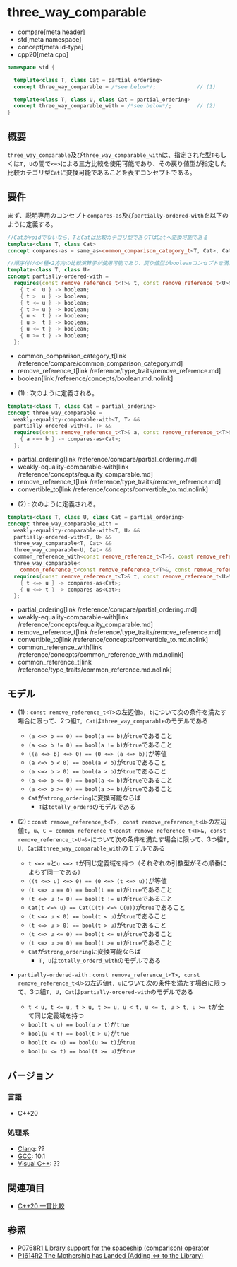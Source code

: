 # three_way_comparable
* compare[meta header]
* std[meta namespace]
* concept[meta id-type]
* cpp20[meta cpp]

```cpp
namespace std {

  template<class T, class Cat = partial_ordering>
  concept three_way_comparable = /*see below*/;             // (1)

  template<class T, class U, class Cat = partial_ordering>
  concept three_way_comparable_with = /*see below*/;        // (2)
}
```

## 概要
`three_way_comparable`及び`three_way_comparable_with`は、指定された型`T`もしくは`T, U`の間で`<=>`による三方比較を使用可能であり、その戻り値型が指定した比較カテゴリ型`Cat`に変換可能であることを表すコンセプトである。


## 要件

まず、説明専用のコンセプト`compares-as`及び`partially-ordered-with`を以下のように定義する。

```cpp
//Catがvoidでないなら、TとCatは比較カテゴリ型でありTはCatへ変換可能である
template<class T, class Cat>
concept compares-as = same_as<common_comparison_category_t<T, Cat>, Cat>;

//順序付けの4種×2方向の比較演算子が使用可能であり、戻り値型がbooleanコンセプトを満たす
template<class T, class U>
concept partially-ordered-with =
  requires(const remove_reference_t<T>& t, const remove_reference_t<U>& u) {
    { t <  u } -> boolean;
    { t >  u } -> boolean;
    { t <= u } -> boolean;
    { t >= u } -> boolean;
    { u <  t } -> boolean;
    { u >  t } -> boolean;
    { u <= t } -> boolean;
    { u >= t } -> boolean;
  };
```
* common_comparison_category_t[link /reference/compare/common_comparison_category.md]
* remove_reference_t[link /reference/type_traits/remove_reference.md]
* boolean[link /reference/concepts/boolean.md.nolink]

- (1) : 次のように定義される。

```cpp
template<class T, class Cat = partial_ordering>
concept three_way_comparable =
  weakly-equality-comparable-with<T, T> &&
  partially-ordered-with<T, T> &&
  requires(const remove_reference_t<T>& a, const remove_reference_t<T>& b) {
    { a <=> b } -> compares-as<Cat>;
  };
```
* partial_ordering[link /reference/compare/partial_ordering.md]
* weakly-equality-comparable-with[link /reference/concepts/equality_comparable.md]
* remove_reference_t[link /reference/type_traits/remove_reference.md]
* convertible_to[link /reference/concepts/convertible_to.md.nolink]

- (2) : 次のように定義される。

```cpp
template<class T, class U, class Cat = partial_ordering>
concept three_way_comparable_with =
  weakly-equality-comparable-with<T, U> &&
  partially-ordered-with<T, U> &&
  three_way_comparable<T, Cat> &&
  three_way_comparable<U, Cat> &&
  common_reference_with<const remove_reference_t<T>&, const remove_reference_t<U>&> &&
  three_way_comparable<
    common_reference_t<const remove_reference_t<T>&, const remove_reference_t<U>&>, Cat> &&
  requires(const remove_reference_t<T>& t, const remove_reference_t<U>& u) {
    { t <=> u } -> compares-as<Cat>;
    { u <=> t } -> compares-as<Cat>;
  };
```
* partial_ordering[link /reference/compare/partial_ordering.md]
* weakly-equality-comparable-with[link /reference/concepts/equality_comparable.md]
* remove_reference_t[link /reference/type_traits/remove_reference.md]
* convertible_to[link /reference/concepts/convertible_to.md.nolink]
* common_reference_with[link /reference/concepts/common_reference_with.md.nolink]
* common_reference_t[link /reference/type_traits/common_reference.md.nolink]

## モデル

- (1) : `const remove_reference_t<T>`の左辺値`a, b`について次の条件を満たす場合に限って、2つ組`T, Cat`は`three_way_comparable`のモデルである
    - `(a <=> b == 0) == bool(a == b)`が`true`であること
    - `(a <=> b != 0) == bool(a != b)`が`true`であること
    - `((a <=> b) <=> 0) == (0 <=> (a <=> b))`が等値
    - `(a <=> b < 0) == bool(a < b)`が`true`であること
    - `(a <=> b > 0) == bool(a > b)`が`true`であること
    - `(a <=> b <= 0) == bool(a <= b)`が`true`であること
    - `(a <=> b >= 0) == bool(a >= b)`が`true`であること
    - `Cat`が`strong_ordering`に変換可能ならば
        - `T`は`totally_orderd`のモデルである
  
- (2) : `const remove_reference_t<T>, const remove_reference_t<U>`の左辺値`t, u`、`C = common_reference_t<const remove_reference_t<T>&, const remove_reference_t<U>&>`について次の条件を満たす場合に限って、3つ組`T, U, Cat`は`three_way_comparable_with`のモデルである
    - `t <=> u`と`u <=> t`が同じ定義域を持つ（それぞれの引数型がその順番によらず同一である）
    - `((t <=> u) <=> 0) == (0 <=> (t <=> u))`が等値
    - `(t <=> u == 0) == bool(t == u)`が`true`であること
    - `(t <=> u != 0) == bool(t != u)`が`true`であること
    - `Cat(t <=> u) == Cat(C(t) <=> C(u))`が`true`であること
    - `(t <=> u < 0) == bool(t < u)`が`true`であること
    - `(t <=> u > 0) == bool(t > u)`が`true`であること
    - `(t <=> u <= 0) == bool(t <= u)`が`true`であること
    - `(t <=> u >= 0) == bool(t >= u)`が`true`であること
    - `Cat`が`strong_ordering`に変換可能ならば
        - `T, U`は`totally_orderd_with`のモデルである

- `partially-ordered-with` : `const remove_reference_t<T>, const remove_reference_t<U>`の左辺値`t, u`について次の条件を満たす場合に限って、3つ組`T, U, Cat`は`partially-ordered-with`のモデルである
    - `t < u, t <= u, t > u, t >= u, u < t, u <= t, u > t, u >= t`が全て同じ定義域を持つ
    - `bool(t < u) == bool(u > t)`が`true`
    - `bool(u < t) == bool(t > u)`が`true`
    - `bool(t <= u) == bool(u >= t)`が`true`
    - `bool(u <= t) == bool(t >= u)`が`true`


## バージョン
### 言語
- C++20

### 処理系
- [Clang](/implementation.md#clang): ??
- [GCC](/implementation.md#gcc): 10.1
- [Visual C++](/implementation.md#visual_cpp): ??

## 関連項目

- [C++20 一貫比較](/lang/cpp20/consistent_comparison.md)


## 参照

- [P0768R1 Library support for the spaceship (comparison) operator](http://wg21.link/p0768)
- [P1614R2 The Mothership has Landed (Adding <=> to the Library)](http://wg21.link/p1614)
